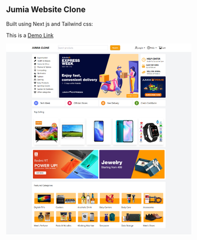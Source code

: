 ## Jumia Website Clone

Built using Next js and Tailwind css:

This is a [Demo Link](https://jumia-clone-ui.vercel.app/)

![alt text](https://github.com/hick123/jumia-clone-UI/blob/main/public/images/screenshot.png?raw=true)
